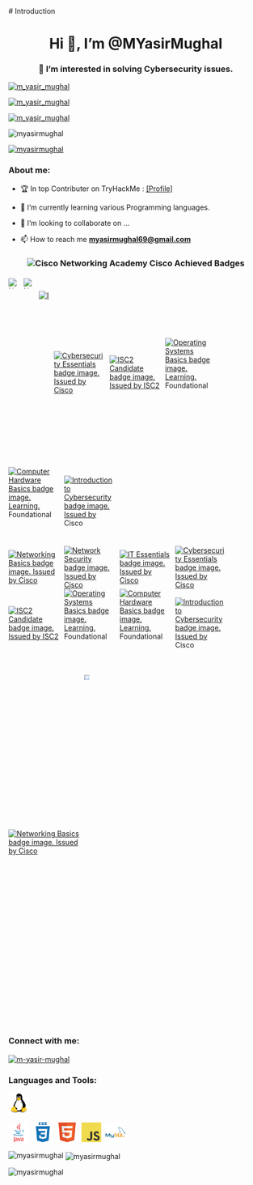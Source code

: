 <html>
<head>
<meta name="viewport" content="width=device-width, initial-scale=1.0">
</head>
<body>
# Introduction

<!---
MYasirMughal/MYasirMughal is a ✨ special ✨ repository because its `README.md` (this file) appears on your GitHub profile.
You can click the Preview link to take a look at your changes.
--->

<h1 align="center">Hi 👋, I’m @MYasirMughal </h1>
<h3 align="center">👀 I’m interested in solving Cybersecurity issues.</h3>


<p align="left"> <a href="https://lnkd.in/ebQx44Dx" target="blank"><img src="https://img.shields.io/badge/Follow%20me%20on-LinkedIn-brightgreen?style=for-the-badge&logo=Linkedin" alt="m_yasir_mughal"/></a> </p>


<p align="left"> <a href="https://twitter.com/m_yasir_mughal" target="blank"><img src="https://img.shields.io/badge/Follow%20me%20on-Twitter-blue?style=for-the-badge&logo=Twitter" alt="m_yasir_mughal"/></a> </p>


<p align="left"> <a href="https://tryhackme.com/p/MuhammadYasirS" target="blank"><img src="https://img.shields.io/badge/My%20Profile%20on-TryHackMe-red?style=for-the-badge&logo=Tryhackme" alt="m_yasir_mughal"/></a> </p>




<p align="left"> <img src="https://komarev.com/ghpvc/?username=myasirmughal&label=Profile%20views&color=0e75b6&style=flat" alt="myasirmughal" /> </p>

<p align="left"> <a href="https://github.com/ryo-ma/github-profile-trophy"><img src="https://github-profile-trophy.vercel.app/?username=myasirmughal" alt="myasirmughal" /></a>

</p>
<h3 align="left">About me:  </h3>

- 🏆  In top Contributer on TryHackMe : <a href="https://tryhackme.com/p/MuhammadYasirS">[Profile]</a>

- 🌱 I’m currently learning various Programming languages.

- 💞️ I’m looking to collaborate on ...

- 📫 How to reach me **myasirmughal69@gmail.com**


<h3 align="center">
  <img src="https://www.netacad.com/sites/all/themes/custom/prelogin/assets/img/cisco_netacad_logo.png" alt="Cisco Networking Academy" height="30" width="80">
  Cisco Achieved Badges
</h3>


<div style="display: flex; justify-content: flex-start; align-items: center; flex-wrap: wrap; margin-top: 20px;">

  <a href="https://www.credly.com/earner/earned/badge/627a72ce-39c3-4982-84b6-dc7ee708b2c1" style="margin-right: 10px;">
    <img src="https://images.credly.com/size/110x110/images/5bdd6a39-3e03-4444-9510-ecff80c9ce79/image.png" alt="Networking Basics badge image. Issued by Cisco" style="max-width: 20px; max-height: 20px; object-fit: contain;">
  </a>

  <a href="https://www.credly.com/earner/earned/badge/d37c6a51-500c-4517-8c8b-81bf75d0b44f" style="margin-right: 10px;">
    <img src="https://images.credly.com/size/110x110/images/f7387386-553c-4be5-b3f3-077f78152f31/Network_Security.png" alt="Network Security badge image. Issued by Cisco" style="max-width: 20px; max-height: 20px; object-fit: contain;">
  </a>

  <a href="https://www.credly.com/earner/earned/badge/3bc754bd-81d8-40a8-88fb-5dc4032e1af4" style="margin-right: 10px;">
    <img src="https://images.credly.com/size/340x340/images/04e8034c-81f5-4f7f-ab23-e8b428c31ce9/ITE.png" alt="IT Essentials badge image. Issued by Cisco" style="max-width: 20px; max-height: 20px; object-fit: contain;">
  </a>    

  <a href="https://www.credly.com/badges/f366963f-0b29-4acf-bfa2-38731bac87e2" style="margin-right: 10px;">
    <img src="https://images.credly.com/size/340x340/images/054913b2-e271-49a2-a1a4-9bf1c1f9a404/CyberEssentials.png" alt="Cybersecurity Essentials badge image. Issued by Cisco" style="max-width: 100px; max-height: 100px; object-fit: contain;">
  </a>

  <a href="https://www.credly.com/badges/d8e14cce-f7ca-4b73-af1e-20e997cf8744" style="margin-right: 10px;">
    <img src="https://images.credly.com/size/340x340/images/9180921d-4a13-429e-9357-6f9706a554f0/image.png" alt="ISC2 Candidate badge image. Issued by ISC2" style="max-width: 100px; max-height: 100px; object-fit: contain;">
  </a>

  <a href="https://www.credly.com/badges/0ce5c48c-9485-45df-ba6f-927ca533d464" style="margin-right: 10px;">
    <img src="https://images.credly.com/size/340x340/images/dcdf1a3c-2594-4f4c-a33a-050b4bca58b5/image.png" alt="Operating Systems Basics badge image. Learning. Foundational level. Issued by Cisco" style="max-width: 100px; max-height: 100px; object-fit: contain;">
  </a>

  <a href="https://www.credly.com/badges/4daf9745-4bb8-47fb-a4a4-47f9f559de44" style="margin-right: 10px;">
    <img src="https://images.credly.com/size/340x340/images/19e742ef-13be-4d26-87ed-ac8f5fd0643c/image.png" alt="Computer Hardware Basics badge image. Learning. Foundational level. Issued by Cisco" style="max-width: 100px; max-height: 100px; object-fit: contain;">
  </a>

  <a href="https://www.credly.com/badges/be6418d8-70e0-4743-aae4-b17f735eb137" style="margin-right: 10px;">
    <img src="https://images.credly.com/size/340x340/images/af8c6b4e-fc31-47c4-8dcb-eb7a2065dc5b/I2CS__1_.png" alt="Introduction to Cybersecurity badge image. Issued by Cisco" style="max-width: 100px; max-height: 100px; object-fit: contain;">
  </a>

</div>














<div style="display: flex; justify-content: flex-start; align-items: center; flex-wrap: wrap; margin-top: 20px;">

  <a href="https://www.credly.com/earner/earned/badge/627a72ce-39c3-4982-84b6-dc7ee708b2c1" style="margin-right: 10px;">
    <img src="https://images.credly.com/size/110x110/images/5bdd6a39-3e03-4444-9510-ecff80c9ce79/image.png" alt="Networking Basics badge image. Issued by Cisco" style="width: auto; height: auto; max-width: 100px; max-height: 100px;">
  </a>

  <a href="https://www.credly.com/earner/earned/badge/d37c6a51-500c-4517-8c8b-81bf75d0b44f" style="margin-right: 10px;">
    <img src="https://images.credly.com/size/110x110/images/f7387386-553c-4be5-b3f3-077f78152f31/Network_Security.png" alt="Network Security badge image. Issued by Cisco" style="width: auto; height: auto; max-width: 100px; max-height: 100px;">
  </a>

<a href="https://www.credly.com/earner/earned/badge/3bc754bd-81d8-40a8-88fb-5dc4032e1af4" style="margin-right: 10px;">
<img src="https://images.credly.com/size/340x340/images/04e8034c-81f5-4f7f-ab23-e8b428c31ce9/ITE.png" alt="IT Essentials badge image. Issued by Cisco" style="width: auto; height: auto; max-width: 100px; max-height: 100px;">
</a>    

<a href="https://www.credly.com/badges/f366963f-0b29-4acf-bfa2-38731bac87e2" style="margin-right: 10px;">
<img src="https://images.credly.com/size/340x340/images/054913b2-e271-49a2-a1a4-9bf1c1f9a404/CyberEssentials.png" alt="Cybersecurity Essentials badge image. Issued by Cisco" style="width: auto; height: auto; max-width: 100px; max-height: 100px;">
    </a>

   <a href="https://www.credly.com/badges/d8e14cce-f7ca-4b73-af1e-20e997cf8744" style="margin-right: 10px;">
<img src="https://images.credly.com/size/340x340/images/9180921d-4a13-429e-9357-6f9706a554f0/image.png" alt="ISC2 Candidate badge image. Issued by ISC2" style="width: auto; height: auto; max-width: 100px; max-height: 100px;">
</a>

  <a href="https://www.credly.com/badges/0ce5c48c-9485-45df-ba6f-927ca533d464" style="margin-right: 10px;">
<img src="https://images.credly.com/size/340x340/images/dcdf1a3c-2594-4f4c-a33a-050b4bca58b5/image.png" alt="Operating Systems Basics badge image. Learning. Foundational level. Issued by Cisco" style="width: auto; height: auto; max-width: 100px; max-height: 100px;">
</a>

  <a href="https://www.credly.com/badges/4daf9745-4bb8-47fb-a4a4-47f9f559de44" style="margin-right: 10px;">
<img src="https://images.credly.com/size/340x340/images/19e742ef-13be-4d26-87ed-ac8f5fd0643c/image.png" alt="Computer Hardware Basics badge image. Learning. Foundational level. Issued by Cisco" style="width: auto; height: auto; max-width: 100px; max-height: 100px;">
</a>

  <a href="https://www.credly.com/badges/be6418d8-70e0-4743-aae4-b17f735eb137" style="margin-right: 10px;">
<img src="https://images.credly.com/size/340x340/images/af8c6b4e-fc31-47c4-8dcb-eb7a2065dc5b/I2CS__1_.png" alt="Introduction to Cybersecurity badge image. Issued by Cisco" style="width: auto; height: auto; max-width: 100px; max-height: 100px;">
</a>

</div>













<div style="display: flex; justify-content: left; align-items: center; margin-top: 20px;">


<a href="https://www.credly.com/earner/earned/badge/627a72ce-39c3-4982-84b6-dc7ee708b2c1"><img src="https://images.credly.com/size/110x110/images/5bdd6a39-3e03-4444-9510-ecff80c9ce79/image.png" alt="Networking Basics badge image. Issued by Cisco" style="width: 100%; height: auto; max-width: 150px; max-height: 150px;">
</a>

<a href="https://www.credly.com/earner/earned/badge/d37c6a51-500c-4517-8c8b-81bf75d0b44f"><img src="https://images.credly.com/size/110x110/images/f7387386-553c-4be5-b3f3-077f78152f31/Network_Security.png" alt="Network Security badge image. Issued by Cisco" style="width: 100%; height: auto; max-width: 10px; max-height: 10px;">
</a>

</div>






<table>
</table>


<h3 align="left">Connect with me:</h3>
<p align="left">
<a href="https://linkedin.com/in/m-yasir-mughal" target="blank"><img align="center" src="https://raw.githubusercontent.com/rahuldkjain/github-profile-readme-generator/master/src/images/icons/Social/linked-in-alt.svg" alt="m-yasir-mughal" height="30" width="40">
</a>

  </p>
<h3 align="left">Languages and Tools: </h3>

<div>
  <img src="https://github.com/devicons/devicon/blob/master/icons/linux/linux-original.svg" title="Linux" alt="Java" width="40" height="40"/>&nbsp;
  
  <img src="https://github.com/devicons/devicon/blob/master/icons/java/java-original-wordmark.svg" title="Java" alt="Java" width="40" height="40"/>&nbsp;
  <img src="https://github.com/devicons/devicon/blob/master/icons/css3/css3-plain-wordmark.svg"  title="CSS3" alt="CSS" width="40" height="40"/>&nbsp;
  <img src="https://github.com/devicons/devicon/blob/master/icons/html5/html5-original.svg" title="HTML5" alt="HTML" width="40" height="40"/>&nbsp;
  <img src="https://github.com/devicons/devicon/blob/master/icons/javascript/javascript-original.svg" title="JavaScript" alt="JavaScript" width="40" height="40"/>&nbsp;
  <img src="https://github.com/devicons/devicon/blob/master/icons/mysql/mysql-original-wordmark.svg" title="MySQL"  alt="MySQL" width="40" height="40"/>&nbsp;
</div>


<p><img align="left" src="https://github-readme-stats.vercel.app/api/top-langs?username=myasirmughal&show_icons=true&locale=en&layout=compact" alt="myasirmughal" /></p>

<p>&nbsp;<img align="center" src="https://github-readme-stats.vercel.app/api?username=myasirmughal&show_icons=true&locale=en" alt="myasirmughal" /></p>

<p><img align=" center" src="https://github-readme-streak-stats.herokuapp.com/?user=myasirmughal&" alt="myasirmughal" /></p>
</body>
</html>